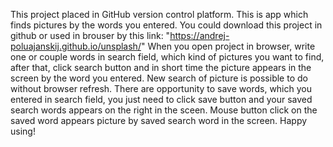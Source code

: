 This project placed in GitHub  version control platform. This is app which finds pictures by the words you entered.
You could download this project in github or used in brouser by this link: "https://andrej-poluajanskij.github.io/unsplash/"
When you open project in browser, write one or couple words in search field, which kind of pictures you want to find, after that, click search button and in short time the picture appears in the screen by the word you entered. New search of picture is possible to do without browser refresh. There are opportunity to save words, which you entered in search field, you just need to click save button and your saved search words appears on the right in the sceen. Mouse button click on the saved word appears picture by saved search word in the screen.
Happy using!